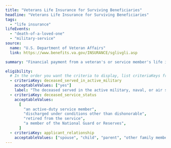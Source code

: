 ```yaml
---
title: "Veterans Life Insurance for Surviving Beneficiaries"
headline: "Veterans Life Insurance for Surviving Beneficiaries"
tags:
  - "life insurance"
lifeEvents:
  - "death-of-a-loved-one"
  - "military-service"
source:
  name: "U.S. Department of Veteran Affairs"
  link: https://www.benefits.va.gov/INSURANCE/sglivgli.asp

summary: "Financial payment from a veteran's or service member's life insurance policy may be available."

eligibility:
  # In the order you want the criteria to display, list criteriaKeys from the csv here, each followed by a comma-separated list of which values indicate eligibility for that criteria. Wrap individual values in quotes if they have inner commas.
  - criteriaKey: deceased_served_in_active_military
    acceptableValues: ["yes"]
    label: "The deceased served in the active military, naval, or air service."
  - criteriaKey: deceased_service_status
    acceptableValues:
      [
        "an active-duty service member",
        "discharged under conditions other than dishonorable",
        "retired from the service",
        "a member of the National Guard or Reserves",
      ]
  - criteriaKey: applicant_relationship
    acceptableValues: ["spouse", "child", "parent", "other family member"]
---
```

